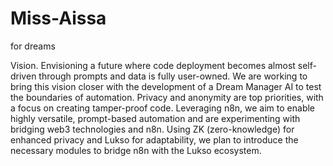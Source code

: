 # Miss-Aissa
for dreams

Vision.
Envisioning a future where code deployment becomes almost self-driven through prompts and data is fully user-owned.
We are working to bring this vision closer with the development of a Dream Manager AI to test the boundaries of automation. 
Privacy and anonymity are top priorities, with a focus on creating tamper-proof code. 
Leveraging n8n, we aim to enable highly versatile, prompt-based automation and are experimenting with bridging web3 technologies and n8n. 
Using ZK (zero-knowledge) for enhanced privacy and Lukso for adaptability, we plan to introduce the necessary modules to bridge n8n with the Lukso ecosystem.
